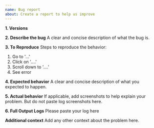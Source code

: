 ```yaml
---
name: Bug report
about: Create a report to help us improve
---
```


**1. Versions**

**2. Describe the bug**
A clear and concise description of what the bug is.

**3. To Reproduce**
Steps to reproduce the behavior:
1. Go to '...'
2. Click on '....'
3. Scroll down to '....'
4. See error

**4. Expected behavior**
A clear and concise description of what you expected to happen.

**5. Actual behavior**
If applicable, add screenshots to help explain your problem. But do not paste log screenshots here.

**6. Full Output Logs**
Please paste your log here

**Additional context**
Add any other context about the problem here.
